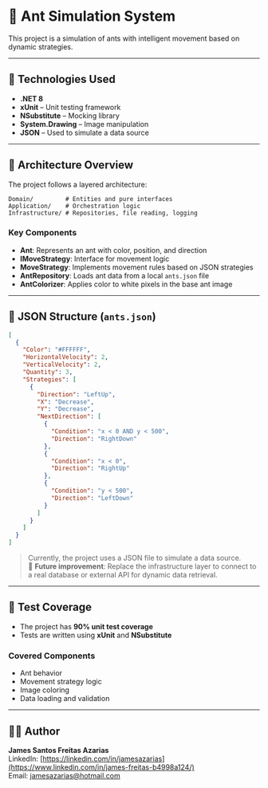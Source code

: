 # 🐜 Ant Simulation System

This project is a simulation of ants with intelligent movement based on dynamic strategies.  

---

## 🚀 Technologies Used

- **.NET 8**
- **xUnit** – Unit testing framework  
- **NSubstitute** – Mocking library  
- **System.Drawing** – Image manipulation  
- **JSON** – Used to simulate a data source

---

## 🧠 Architecture Overview

The project follows a layered architecture:

```
Domain/         # Entities and pure interfaces  
Application/    # Orchestration logic 
Infrastructure/ # Repositories, file reading, logging  
```

### Key Components

- **Ant**: Represents an ant with color, position, and direction  
- **IMoveStrategy**: Interface for movement logic  
- **MoveStrategy**: Implements movement rules based on JSON strategies  
- **AntRepository**: Loads ant data from a local `ants.json` file  
- **AntColorizer**: Applies color to white pixels in the base ant image  

---

## 📂 JSON Structure (`ants.json`)

```json
[
  {
    "Color": "#FFFFFF",
    "HorizontalVelocity": 2,
    "VerticalVelocity": 2,
    "Quantity": 3,
    "Strategies": [
      {
        "Direction": "LeftUp",
        "X": "Decrease",
        "Y": "Decrease",
        "NextDirection": [
          {
            "Condition": "x < 0 AND y < 500",
            "Direction": "RightDown"
          },
          {
            "Condition": "x < 0",
            "Direction": "RightUp"
          },
          {
            "Condition": "y < 500",
            "Direction": "LeftDown"
          }
        ]
      }
    ]
  }
]
```

> Currently, the project uses a JSON file to simulate a data source.  
🔧 **Future improvement**: Replace the infrastructure layer to connect to a real database or external API for dynamic data retrieval.

---

## 🧪 Test Coverage

- The project has **90% unit test coverage**
- Tests are written using **xUnit** and **NSubstitute**

### Covered Components

- Ant behavior  
- Movement strategy logic  
- Image coloring  
- Data loading and validation  

---

## 👨‍💻 Author

**James Santos Freitas Azarias**  
LinkedIn: [https://linkedin.com/in/jamesazarias](https://www.linkedin.com/in/james-freitas-b4998a124/)  
Email: jamesazarias@hotmail.com
